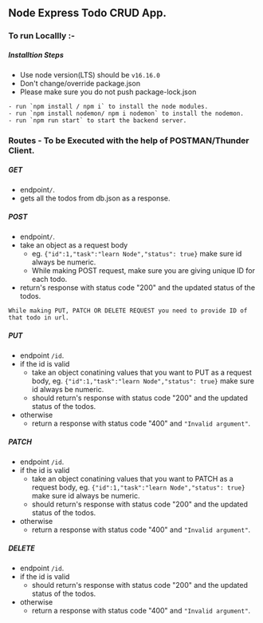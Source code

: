 ## Node Express Todo CRUD App.

### To run Locallly :- 
##### Installtion Steps
- Use node version(LTS) should be `v16.16.0`
- Don't change/override package.json
- Please make sure you do not push package-lock.json

```
- run `npm install / npm i` to install the node modules.
- run `npm install nodemon/ npm i nodemon` to install the nodemon.
- run `npm run start` to start the backend server.
```
### Routes - To be Executed with the help of POSTMAN/Thunder Client.

##### GET
- endpoint`/`.
- gets all the todos from db.json as a response.

##### POST
- endpoint`/`.
- take an object as a request body 
    - eg. `{"id":1,"task":"learn Node","status": true}` make sure id always be numeric.
    - While making POST request, make sure you are giving unique ID for each todo.
- return's response with status code "200" and the updated status of the todos.

`While making PUT, PATCH OR DELETE REQUEST you need to provide ID of that todo in url.`

##### PUT
- endpoint `/id`.
- if the id is valid 
    - take an object conatining values that you want to PUT as a request body, 
        eg. `{"id":1,"task":"learn Node","status": true}` make sure id always be numeric.
    - should return's response with status code "200" and the updated status of the todos.
- otherwise 
    - return a response with status code "400" and `"Invalid argument"`.

##### PATCH
- endpoint `/id`.
- if the id is valid 
    - take an object conatining values that you want to PATCH as a request body, 
        eg. `{"id":1,"task":"learn Node","status": true}` make sure id always be numeric.
    - should return's response with status code "200" and the updated status of the todos.
- otherwise 
    - return a response with status code "400" and `"Invalid argument"`.

##### DELETE
- endpoint `/id`.
- if the id is valid 
    - should return's response with status code "200" and the updated status of the todos.
- otherwise 
    - return a response with status code "400" and `"Invalid argument"`.

